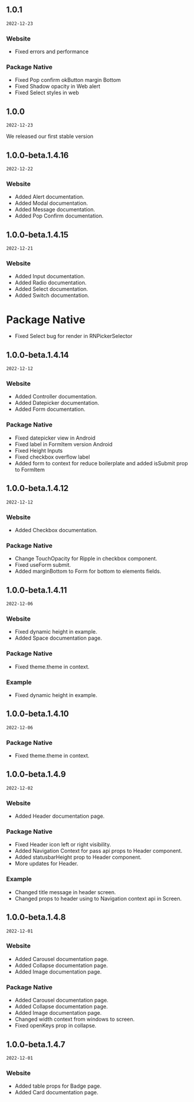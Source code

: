 ## 1.0.1
`2022-12-23`

### Website
- Fixed errors and performance

### Package Native
- Fixed Pop confirm okButton margin Bottom
- Fixed Shadow opacity in Web alert
- Fixed Select styles in web

## 1.0.0
`2022-12-23`

We released our first stable version

## 1.0.0-beta.1.4.16

`2022-12-22`

### Website
- Added Alert documentation.
- Added Modal documentation.
- Added Message documentation.
- Added Pop Confirm documentation.

## 1.0.0-beta.1.4.15

`2022-12-21`

### Website
- Added Input documentation.
- Added Radio documentation.
- Added Select documentation.
- Added Switch documentation.

# Package Native
- Fixed Select bug for render in RNPickerSelector

## 1.0.0-beta.1.4.14

`2022-12-12`

### Website
- Added Controller documentation.
- Added Datepicker documentation.
- Added Form documentation.

### Package Native
- Fixed datepicker view in Android
- Fixed label in FormItem version Android
- Fixed Height Inputs
- Fixed checkbox overflow label
- Added form to context for reduce boilerplate and added isSubmit prop to FormItem

## 1.0.0-beta.1.4.12

`2022-12-12`

### Website
- Added Checkbox documentation.

### Package Native
- Change TouchOpacity for Ripple in checkbox component.
- Fixed useForm submit.
- Added marginBottom to Form for bottom to elements fields.

## 1.0.0-beta.1.4.11

`2022-12-06`

### Website
- Fixed dynamic height in example.
- Added Space documentation page.

### Package Native
- Fixed theme.theme in context.

### Example
- Fixed dynamic height in example.

## 1.0.0-beta.1.4.10

`2022-12-06`

### Package Native
- Fixed theme.theme in context.

## 1.0.0-beta.1.4.9

`2022-12-02`

### Website
- Added Header documentation page.

### Package Native
- Fixed Header icon left or right visibility.
- Added Navigation Context for pass api props to Header component.
- Added statusbarHeight prop to Header component.
- More updates for Header.

### Example
- Changed title message in header screen.
- Changed props to header using to Navigation context api in Screen.

## 1.0.0-beta.1.4.8

`2022-12-01`

### Website
- Added Carousel documentation page.
- Added Collapse documentation page.
- Added Image documentation page.

### Package Native
- Added Carousel documentation page.
- Added Collapse documentation page.
- Added Image documentation page.
- Changed width context from windows to screen.
- Fixed openKeys prop in collapse.

## 1.0.0-beta.1.4.7

`2022-12-01`

### Website
- Added table props for Badge page.
- Added Card documentation page.
